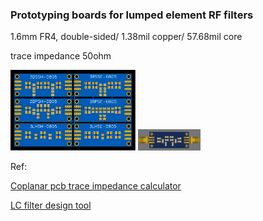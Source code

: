 ### Prototyping boards for lumped element RF filters

1.6mm FR4, double-sided/ 1.38mil copper/ 57.68mil core

trace impedance 50ohm

<img src="https://github.com/vinayshanbhag/filter-prototypes/blob/main/filter_prototype_boards-2d.svg" width=200/>

<img src="https://github.com/vinayshanbhag/filter-prototypes/blob/main/filter_prototype_boards-3d.png" width=100/>

Ref:

[Coplanar pcb trace impedance calculator]( https://jlcpcb.com/pcb-impedance-calculator)

[LC filter design tool](https://markimicrowave.com/technical-resources/tools/lc-filter-design-tool/)
